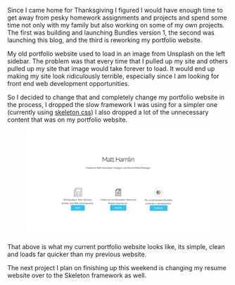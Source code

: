 Since I came home for Thanksgiving I figured I would have enough time to get away from pesky homework assignments and projects and spend some time not only with my family but also working on some of my own projects. The first was building and launching Bundles version 1, the second was launching this blog, and the third is reworking my portfolio website.

My old portfolio website used to load in an image from Unsplash on the left sidebar. The problem was that every time that I pulled up my site and others pulled up my site that image would take forever to load. It would end up making my site look ridiculously terrible, especially since I am looking for front end web development opportunities.

So I decided to change that and completely change my portfolio website in the process, I dropped the slow framework I was using for a simpler one (currently using <a class="link link--out link--article" href="http://getskeleton.com/">skeleton css</a>) I also dropped a lot of the unnecessary content that was on my portfolio website.

<figure>
  <img src="/assets/images/generic/website-screenshot.png" alt="My current website">
</figure>

That above is what my current portfolio website looks like, its simple, clean and loads far quicker than my previous website.


The next project I plan on finishing up this weekend is changing my resume website over to the Skeleton framework as well.

